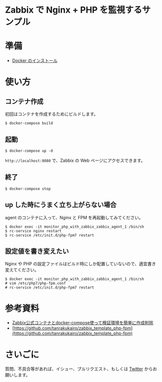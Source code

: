 # Zabbix で Nginx + PHP を監視するサンプル

# 準備

- [Docker のインストール](http://docs.docker.jp/engine/installation/)

# 使い方

## コンテナ作成

初回はコンテナを作成するためにビルドします。

```
$ docker-compose build
```

## 起動

```
$ docker-compose up -d
```
`http://localhost:8080` で、Zabbix の Web ページにアクセスできます。  

## 終了

```
$ docker-compose stop
```

## up した時にうまく立ち上がらない場合

agent のコンテナに入って、Nginx と FPM を再起動してみてください。

```
$ docker exec -it monitor_php_with_zabbix_zabbix_agent_1 /bin/sh
$ rc-service nginx restart
$ rc-service /etc/init.d/php-fpm7 restart
```

## 設定値を書き変えたい

Nginx や PHP の設定ファイルはビルド時にしか配置していないので、適宜書き変えてください。

```
$ docker exec -it monitor_php_with_zabbix_zabbix_agent_1 /bin/sh
# vim /etc/php7/php-fpm.conf
# rc-service /etc/init.d/php-fpm7 restart
```

# 参考資料

- [Zabbix公式コンテナとdocker-compose使って検証環境を簡単に作成削除](https://yomon.hatenablog.com/entry/2018/03/29/Zabbix%E5%85%AC%E5%BC%8F%E3%82%B3%E3%83%B3%E3%83%86%E3%83%8A%E3%81%A8docker-compose%E4%BD%BF%E3%81%A3%E3%81%A6%E6%A4%9C%E8%A8%BC%E7%92%B0%E5%A2%83%E3%82%92%E7%B0%A1%E5%8D%98%E3%81%AB%E4%BD%9C%E6%88%90)
- [https://github.com/tanrakukairo/zabbix_template_php-fpm](https://github.com/tanrakukairo/zabbix_template_php-fpm)

# さいごに

質問、不具合等があれば、イシュー、プルリクエスト、もしくは [Twitter](https://twitter.com/naoki85_201612) からお願いします。
